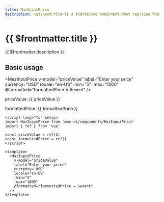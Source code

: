 ```yaml
---
title: MazInputPrice
description: MazInputPrice is a standalone component that replaces the standard html input text and formats the text enter according to the currency provided
---
```


# {{ $frontmatter.title }}

{{ $frontmatter.description }}

<!--@include: ./../.vitepress/mixins/getting-started.md-->

## Basic usage

<MazInputPrice
v-model="priceValue"
label="Enter your price"
currency="USD"
locale="en-US"
:min="5"
:max="1000"
@formatted="formattedPrice = $event"
/>

priceValue: {{ priceValue }}

formattedPrice: {{ formattedPrice }}

<script lang="ts" setup>
  import { ref } from 'vue'

  const priceValue = ref(2)
  const formattedPrice = ref()
</script>

```vue
<script lang="ts" setup>
import MazInputPrice from 'maz-ui/components/MazInputPrice'
import { ref } from 'vue'

const priceValue = ref(2)
const formattedPrice = ref()
</script>

<template>
  <MazInputPrice
    v-model="priceValue"
    label="Enter your price"
    currency="USD"
    locale="en-US"
    :min="5"
    :max="1000"
    @formatted="formattedPrice = $event"
  />
</template>
```

<!--@include: ./../.vitepress/mixins/maz-input-props.md-->
<!--@include: ./../../.vitepress/generated-docs/maz-input-price.doc.md-->
